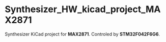 # Synthesizer_HW_kicad_project_MAX2871
Synthesizer KiCad project for **MAX2871**. Controled by **STM32F042F6G6**. 